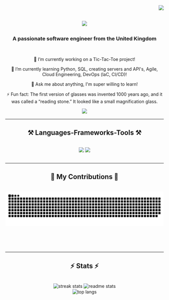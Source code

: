 <img align="right" src="https://visitor-badge.laobi.icu/badge?page_id=eganiard.eganiard" />

<h1 align="center">
    <img src="https://readme-typing-svg.herokuapp.com/?font=Righteous&size=35&center=true&vCenter=true&width=500&height=70&duration=3000&lines=Hi+There!+👋;+I'm+Arthur+Clemetson!;" />
</h1>

<h3 align="center">A passionate software engineer from the United Kingdom </h3>

<br/>

<div align="center">

 🔭 I’m currently working on a Tic-Tac-Toe project!
 
 🌱 I’m currently learning Python, SQL, creating servers and API's, Agile, Cloud Engineering, DevOps (laC, CI/CD)!
 
 💬 Ask me about anything, I'm super willing to learn!
 
 ⚡ Fun fact: The first version of  glasses was invented 1000 years ago, and it was called a “reading stone.” It looked like a small magnification glass.

 </div>

 <div align="center"> 
  <a href="mailto:arthurclemetson28@gmail.com">
    <img src="https://img.shields.io/badge/Gmail-333333?style=for-the-badge&logo=gmail&logoColor=red" />
  </a>
   </div>

 <hr/>
 
<h2 align="center">⚒️ Languages-Frameworks-Tools ⚒️</h2>
<br/>
<div align="center">
    <img src="https://skillicons.dev/icons?i=react,html,css,py,js,vscode,github,git,vim" />
    <img src="https://skillicons.dev/icons?i=nodejs,python,javascript,nextjs,linux,bash,gmail,ubuntu,docker,aws" /><br>
</div>

<br/>
<hr/>

<div align="center">
  <h2>🐍 My Contributions 🐍</h2>
  <br>
  <img alt="snake eating my contributions" src="https://raw.githubusercontent.com/salesp07/salesp07/output/github-contribution-grid-snake.svg" />
  
  <br/><br/><br/>
</div>

<hr/>

<h2 align="center">⚡ Stats ⚡</h2>
<br>
<div align=center>
  <img width=390 src="https://github-readme-streak-stats-salesp07.vercel.app/?user=eganiard&count_private=true&theme=react&border_radius=10" alt="streak stats"/>
  <img width=390 src="https://github-readme-stats-salesp07.vercel.app/api?username=eganiard&count_private=true&show_icons=true&theme=react&rank_icon=github&border_radius=10" alt="readme stats" />
  <br/>
  <img width=325 align="center" src="https://github-readme-stats-salesp07.vercel.app/api/top-langs/?username=eganiard&hide=HTML&langs_count=8&layout=compact&theme=react&border_radius=10&size_weight=0.5&count_weight=0.5&exclude_repo=github-readme-stats" alt="top langs" />
</div>


